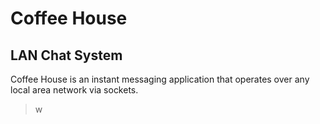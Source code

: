 # Coffee House
## LAN Chat System

Coffee House is an instant messaging application that operates over any local area network 
via sockets.

> w

